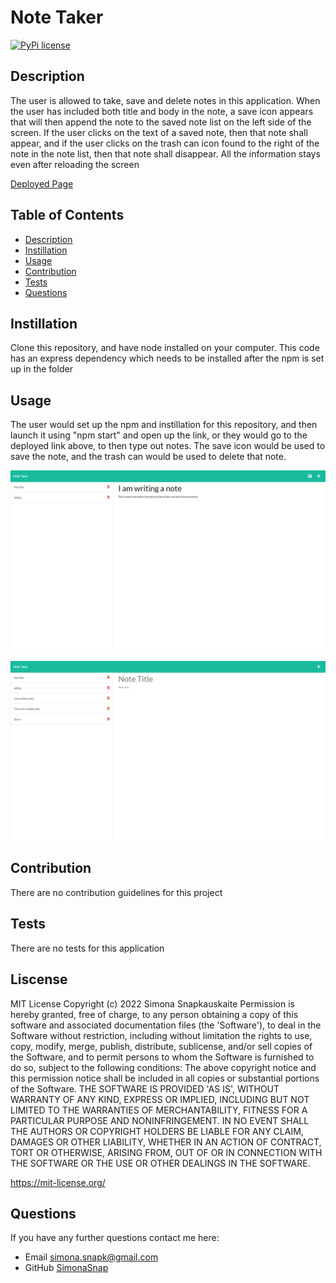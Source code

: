 # Note Taker
[![PyPi license](https://badgen.net/pypi/license/pip/)](https://pypi.com/project/pip/)
## Description 
The user is allowed to take, save and delete notes in this application. When the user has included both title and body in the note, a save icon appears that will then append the note to the saved note list on the left side of the screen. If the user clicks on the text of a saved note, then that note shall appear, and if the user clicks on the trash can icon found to the right of the note in the note list, then that note shall disappear. All the information stays even after reloading the screen

[Deployed Page](https://note-taker-express-simsnap.herokuapp.com/)
## Table of Contents
* [Description](#description)
* [Instillation](#instillation)
* [Usage](#usage)
* [Contribution](#contribution)
* [Tests](#tests)
* [Questions](#questions)
## Instillation 
Clone this repository, and have node installed on your computer. This code has an express dependency which needs to be installed after the npm is set up in the folder
## Usage 
The user would set up the npm and instillation for this repository, and then launch it using "npm start" and open up the link, or they would go to the deployed link above, to then type out notes. The save icon would be used to save the note, and the trash can would be used to delete that note.

![A picture of the deployed application](./assets/Note-Taker-Writing-Note.png "A screenshot of the note taker application - writing a note")

![A picture of the deployed application](./assets/Note-Taker-Saved-List-grows.png "A screenshot of the note taker application - the saved notes list has added a note")
    
## Contribution
There are no contribution guidelines for this project
## Tests
There are no tests for this application

## Liscense
MIT License Copyright (c) 2022 Simona Snapkauskaite
Permission is hereby granted, free of charge, to any person obtaining a copy of this software and associated documentation files (the 'Software'), to deal in the Software without restriction, including without limitation the rights to use, copy, modify, merge, publish, distribute, sublicense, and/or sell copies of the Software, and to permit persons to whom the Software is furnished to do so, subject to the following conditions: The above copyright notice and this permission notice shall be included in all copies or substantial portions of the Software. THE SOFTWARE IS PROVIDED 'AS IS', WITHOUT WARRANTY OF ANY KIND, EXPRESS OR IMPLIED, INCLUDING BUT NOT LIMITED TO THE WARRANTIES OF MERCHANTABILITY, FITNESS FOR A PARTICULAR PURPOSE AND NONINFRINGEMENT. IN NO EVENT SHALL THE AUTHORS OR COPYRIGHT HOLDERS BE LIABLE FOR ANY CLAIM, DAMAGES OR OTHER LIABILITY, WHETHER IN AN ACTION OF CONTRACT, TORT OR OTHERWISE, ARISING FROM, OUT OF OR IN CONNECTION WITH THE SOFTWARE OR THE USE OR OTHER DEALINGS IN THE SOFTWARE.

https://mit-license.org/

## Questions
If you have any further questions contact me here:
 - Email simona.snapk@gmail.com
 - GitHub [SimonaSnap](https://github.com/SimonaSnap)
